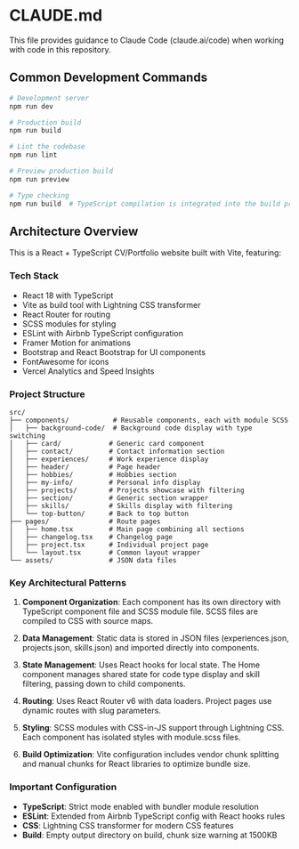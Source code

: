 # CLAUDE.md

This file provides guidance to Claude Code (claude.ai/code) when working with code in this repository.

## Common Development Commands

```bash
# Development server
npm run dev

# Production build
npm run build

# Lint the codebase
npm run lint

# Preview production build
npm run preview

# Type checking
npm run build  # TypeScript compilation is integrated into the build process
```

## Architecture Overview

This is a React + TypeScript CV/Portfolio website built with Vite, featuring:

### Tech Stack
- React 18 with TypeScript
- Vite as build tool with Lightning CSS transformer
- React Router for routing
- SCSS modules for styling
- ESLint with Airbnb TypeScript configuration
- Framer Motion for animations
- Bootstrap and React Bootstrap for UI components
- FontAwesome for icons
- Vercel Analytics and Speed Insights

### Project Structure

```
src/
├── components/           # Reusable components, each with module SCSS
│   ├── background-code/  # Background code display with type switching
│   ├── card/            # Generic card component
│   ├── contact/         # Contact information section
│   ├── experiences/     # Work experience display
│   ├── header/          # Page header
│   ├── hobbies/         # Hobbies section
│   ├── my-info/         # Personal info display
│   ├── projects/        # Projects showcase with filtering
│   ├── section/         # Generic section wrapper
│   ├── skills/          # Skills display with filtering
│   └── top-button/      # Back to top button
├── pages/               # Route pages
│   ├── home.tsx         # Main page combining all sections
│   ├── changelog.tsx    # Changelog page
│   ├── project.tsx      # Individual project page
│   └── layout.tsx       # Common layout wrapper
└── assets/              # JSON data files
```

### Key Architectural Patterns

1. **Component Organization**: Each component has its own directory with TypeScript component file and SCSS module file. SCSS files are compiled to CSS with source maps.

2. **Data Management**: Static data is stored in JSON files (experiences.json, projects.json, skills.json) and imported directly into components.

3. **State Management**: Uses React hooks for local state. The Home component manages shared state for code type display and skill filtering, passing down to child components.

4. **Routing**: Uses React Router v6 with data loaders. Project pages use dynamic routes with slug parameters.

5. **Styling**: SCSS modules with CSS-in-JS support through Lightning CSS. Each component has isolated styles with module.scss files.

6. **Build Optimization**: Vite configuration includes vendor chunk splitting and manual chunks for React libraries to optimize bundle size.

### Important Configuration

- **TypeScript**: Strict mode enabled with bundler module resolution
- **ESLint**: Extended from Airbnb TypeScript config with React hooks rules
- **CSS**: Lightning CSS transformer for modern CSS features
- **Build**: Empty output directory on build, chunk size warning at 1500KB